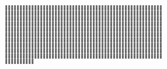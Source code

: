 𜶸𜵯𜶸𜴶𜵁𜵍𜶸𜴶𜵗𜵯𜵗𜴶𜵁𜵍𜵗𜴶𜵩𜵗𜵒𜵊𜴫𜶭𜴶𜶱𜵗𜵒𜵊𜴫𜵟𜴶𜶓𜵍𜵩𜶏𜴶𜴑𜶙𜴆𜷘𜵍𜶱𜶏𜴶𜴑𜶙𜴆𜴲𜵻𜵂𜷈𜷐𜶠𜴵𜵗𜷐𜴄𜴥𜴫𜶆𜴥𜴙𜷘𜴫𜷖𜵱𜵼𜴡𜶽𜶜𜷋𜶜𜴻𜵣𜴡𜶽𜷞𜵶𜵖𜷞𜶊𜶱𜵩𜴫𜵏𜵎𜴶𜴾𜵚𜴫𜵏𜶧𜴶𜶅𜷜𜴫𜵏𜴷𜴶𜶁𜵼𜴫𜵏𜷌𜴶𜵪𜶦𜴫𜵏𜶔𜴶𜴩𜷉𜴫𜵏𜶐𜵍𜴶𜵮𜴑𜶃𜴂𜷏𜵩𜷋𜴫𜶿𜴯𜵖𜶯𜴫𜴧𜵒𜵊𜴞𜴉𜵺𜶭𜴶𜷋𜴉𜵺𜴠𜴶𜶧𜶥𜴉𜵺𜷏𜴶𜴀𜵳𜵺𜷏𜵮𜴑𜵺𜶾𜵖𜴕𜴽𜷕𜵝𜵖𜶄𜵖𜴸𜴾𜶝𜴫𜵃𜷕𜵝𜵖𜷋𜶬𜵖𜴢𜵯𜶏𜷕𜵝𜵖𜵬𜵮𜴑𜶃𜴂𜴫𜷍𜴶𜶈𜴆𜵑𜵞𜴆𜴨𜶞𜴆𜷇𜶑𜴆𜴼𜵍𜷕𜵝𜵩𜶽𜵩𜶏𜴶𜷕𜴀𜶽𜵖𜴓𜵺𜷋𜴉𜵣𜷛𜵩𜵖𜷍𜶊𜶸𜴍𜴉𜴎𜴫𜶱𜵺𜷌𜴶𜶻𜵦𜶭𜵒𜵊𜴫𜴝𜶼𜴆𜴔𜷝𜴆𜵧𜶔𜴆𜴈𜷐𜴆𜷟𜴤𜵦𜵇𜵹𜶘𜴮𜵖𜶽𜴅𜴖𜴶𜶕𜴬𜴫𜴩𜵱𜵆𜵖𜶩𜴑𜵒𜵊𜷋𜷀𜷒𜶃𜴂𜵖𜶩𜴑𜴺𜶚𜷋𜷀𜷒𜵱𜵆𜴫𜵥𜴆𜶹𜴘𜴚𜶨𜶈𜴉𜵖𜵉𜶤𜴉𜵾𜶠𜶮𜶗𜶀𜶵𜵖𜷃𜴜𜵄𜷙𜵸𜴪𜵖𜵿𜵮𜴄𜴥𜶫𜴥𜶫𜴫𜷖𜵮𜴄𜵱𜵆𜴫𜶟𜶢𜶢𜵦𜷃𜶘𜴎𜴫𜵖𜶶𜵱𜶅𜵆𜶡𜵱𜵆𜴫𜴲𜴑𜵴𜶅𜶣𜶡𜷈𜴑𜴆𜵖𜶛𜵎𜴶𜶓𜵴𜶅𜵎𜵮𜴑𜶃𜴂𜴐𜴆𜵽𜴉𜵽𜴩𜴱𜴆𜵽𜴉𜵽𜶘𜵖𜴑𜴆𜵩𜴁𜶨𜶓𜵴𜶧𜴆𜴁𜴕𜷞𜷍𜷅𜷅𜷞𜵔𜵒𜵊𜴉𜶱𜷔𜷏𜴙𜴫𜴲𜴻𜶓𜷎𜵄𜶸𜶊𜷏𜷞𜵆𜵑𜷞𜶉𜴟𜷞𜵱𜶯𜷞𜵰𜴰𜷞𜷍𜶿𜷞𜵴𜶤𜷞𜵐𜴀𜵳𜵖𜴴𜶓𜵩𜵭𜷗𜴉𜷌𜴫𜵖𜷃𜴆𜵣𜴳𜴉𜴒𜴫𜵖𜵯𜶎𜶌𜴫𜷂𜵋𜷌𜷊𜴇𜴫𜴜𜴶𜴸𜴭𜴉𜴗𜶛𜷓𜶰𜴶𜶥𜶋𜵽𜴐𜵱𜴫𜶸𜴶𜵤𜴋𜵷𜵕𜴛𜵴𜵜𜴊𜷑𜷁𜷄𜵓𜵙𜵴𜵵𜷆𜷑𜵘𜴿𜴥𜶍𜵴𜵜𜶪𜷑𜶴𜵝𜵢𜵡𜵴𜵜𜴑𜶽𜷑𜵱𜷖𜵠𜶲𜵴𜷋𜵅𜷑𜵀𜴏𜷚𜴃𜵴𜵜𜴑𜶽𜷑𜵎𜴫𜵌𜴫𜵎𜴉𜵺𜶱𜶅𜴉𜵺𜵲𜴶𜵮𜴄𜴥𜵈

